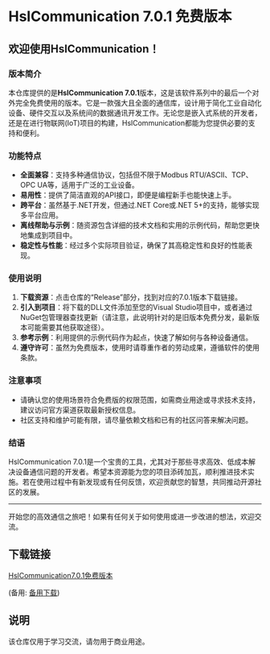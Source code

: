 # HslCommunication 7.0.1 免费版本

## 欢迎使用HslCommunication！

### 版本简介
本仓库提供的是**HslCommunication 7.0.1**版本，这是该软件系列中的最后一个对外完全免费使用的版本。它是一款强大且全面的通信库，设计用于简化工业自动化设备、硬件交互以及系统间的数据通讯开发工作。无论您是嵌入式系统的开发者，还是在进行物联网(IoT)项目的构建，HslCommunication都能为您提供必要的支持和便利。

### 功能特点
- **全面兼容**：支持多种通信协议，包括但不限于Modbus RTU/ASCII、TCP、OPC UA等，适用于广泛的工业设备。
- **易用性**：提供了简洁直观的API接口，即便是编程新手也能快速上手。
- **跨平台**：虽然基于.NET开发，但通过.NET Core或.NET 5+的支持，能够实现多平台应用。
- **离线帮助与示例**：随资源包含详细的技术文档和实用的示例代码，帮助您更快地集成到项目中。
- **稳定性与性能**：经过多个实际项目验证，确保了其高稳定性和良好的性能表现。

### 使用说明
1. **下载资源**：点击仓库的“Release”部分，找到对应的7.0.1版本下载链接。
2. **引入到项目**：将下载的DLL文件添加至您的Visual Studio项目中，或者通过NuGet包管理器查找更新（请注意，此说明针对的是旧版本免费分发，最新版本可能需要其他获取途径）。
3. **参考示例**：利用提供的示例代码作为起点，快速了解如何与各种设备通信。
4. **遵守许可**：虽然为免费版本，使用时请尊重作者的劳动成果，遵循软件的使用条款。

### 注意事项
- 请确认您的使用场景符合免费版的权限范围，如需商业用途或寻求技术支持，建议访问官方渠道获取最新授权信息。
- 社区支持和维护可能有限，请尽量依赖文档和已有的社区问答来解决问题。

### 结语
HslCommunication 7.0.1是一个宝贵的工具，尤其对于那些寻求高效、低成本解决设备通信问题的开发者。希望本资源能为您的项目添砖加瓦，顺利推进技术实施。若在使用过程中有新发现或有任何反馈，欢迎贡献您的智慧，共同推动开源社区的发展。

---

开始您的高效通信之旅吧！如果有任何关于如何使用或进一步改进的想法，欢迎交流。

## 下载链接
[HslCommunication7.0.1免费版本](https://pan.quark.cn/s/12134b9083cb) 

(备用: [备用下载](https://pan.baidu.com/s/1lVzbWYzhuCmj7O6OM6ChPQ?pwd=1234))

## 说明

该仓库仅用于学习交流，请勿用于商业用途。
